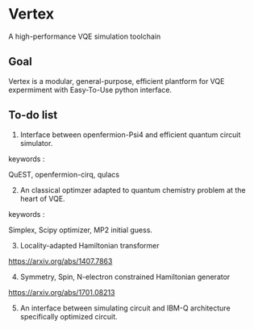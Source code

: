 # Vertex
A high-performance VQE simulation toolchain 

## Goal
Vertex is a modular, general-purpose, efficient plantform for VQE expermiment with Easy-To-Use python interface.

## To-do list

1. Interface between openfermion-Psi4 and efficient quantum circuit simulator.


keywords :

QuEST, openfermion-cirq, qulacs


2. An classical optimzer adapted to quantum chemistry problem at the heart of VQE.

keywords :

Simplex, Scipy optimizer, MP2 initial guess.


3. Locality-adapted Hamiltonian transformer

https://arxiv.org/abs/1407.7863

4. Symmetry, Spin, N-electron constrained Hamiltonian generator

https://arxiv.org/abs/1701.08213

5. An interface between simulating circuit and IBM-Q architecture specifically optimized circuit.





